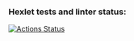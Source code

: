 ### Hexlet tests and linter status:
[![Actions Status](https://github.com/skydesh/java-project-71/workflows/hexlet-check/badge.svg)](https://github.com/skydesh/java-project-71/actions)